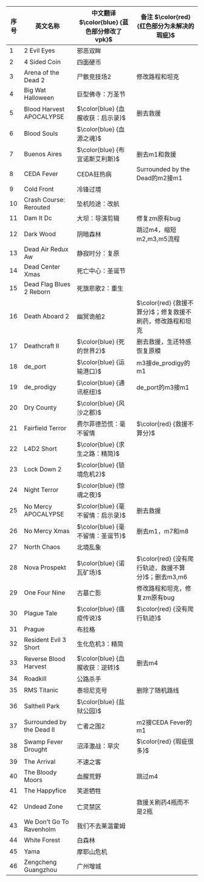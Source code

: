 | 序号 | 英文名称                    |中文翻译 $\color{blue} {蓝色部分修改了vpk}$| 备注 $\color{red} {红色部分为未解决的瑕疵}$|
|------|------------------------------|-------------------------------------------|---------------------------------------------|
| 1    | 2 Evil Eyes                  | 邪恶双眸                                  |                                             |
| 2    | 4 Sided Coin                 | 四面硬币                                  |                                             |
| 3    | Arena of the Dead 2          | 尸骸竞技场2                               | 修改路程和坦克                              |
| 4    | Big Wat Halloween            | 巨型佛寺：万圣节                          |                                             |
| 5    | Blood Harvest APOCALYPSE     | $\color{blue} {血腥收获：启示录}$         | 删去救援                                    |
| 6    | Blood Souls                  | $\color{blue} {血源之魂}$                 |                                             |
| 7    | Buenos Aires                 | $\color{blue} {布宜诺斯艾利斯}$           | 删去m1和救援                               |
| 8    | CEDA Fever                   | CEDA狂热病                                | Surrounded by the Dead的m2接m1              |
| 9    | Cold Front                   | 冷锋过境                                  |                                             |
| 10   | Crash Course: Rerouted       | 坠机险途：改航                            |                                             |
| 11   | Dam It Dc                    | 大坝：导演剪辑                            | 修复zm原有bug                              |
| 12   | Dark Wood                    | 阴暗森林                                  | 跳过m4，缩短m2,m3,m5流程                    |
| 13   | Dead Air Redux Aw            | 静寂时分：复原                            |                                             |
| 14   | Dead Center Xmas             | 死亡中心：圣诞节                          |                                             |
| 15   | Dead Flag Blues 2 Reborn     | 死旗悲歌2：重生                           |                                             |
| 16   | Death Aboard 2               | 幽冥诡舶2                                 | $\color{red} {救援不算分}$；修复救援不刷药，修改路程和坦克 |
| 17   | Deathcraft Ⅱ                 | $\color{blue} {死的世界2}$                | 删去救援，生还特感恢复原模                   |
| 18   | de_port                      | $\color{blue} {运输港口}$                 | m3接de_prodigy的m1                         |
| 19   | de_prodigy                   | $\color{blue} {通讯枢纽}$                 | de_port的m3接m1                            |
| 20   | Dry County                   | $\color{blue} {风沙之郡}$                 |                                             |
| 21   | Fairfield Terror             | 费尔菲德恐慌：毫不留情                    | $\color{red} {救援不算分}$                  |
| 22   | L4D2 Short                   | $\color{blue} {求生之路：精简}$           |                                             |
| 23   | Lock Down 2                  | $\color{blue} {锁境危机2}$                |                                             |
| 24   | Night Terror                 | $\color{blue} {惊魂之夜}$                 |                                             |
| 25   | No Mercy APOCALYPSE          | $\color{blue} {毫不留情：启示录}$         | 删去救援                                    |
| 26   | No Mercy Xmas                | $\color{blue} {毫不留情：圣诞节}$         | 删去m1，m7和m8                             |
| 27   | North Chaos                  | 北境乱象                                  |                                             |
| 28   | Nova Prospekt                | $\color{blue} {诺瓦矿场}$                 | $\color{red} {没有爬行轨迹，救援不算分}$；删去m3,m6 |
| 29   | One Four Nine                | 古墓亡影                                  | 修改路程和坦克，修复zm原有bug                |
| 30   | Plague Tale                  | $\color{blue} {瘟疫传说}$                 | $\color{red} {没有爬行轨迹}$                |
| 31   | Prague                       | 布拉格                                    |                                             |
| 32   | Resident Evil 3 Short        | 生化危机3：精简                           |                                             |
| 33   | Reverse Blood Harvest        | $\color{blue} {血腥收获：逆转}$           | 删去m4                                     |
| 34   | Roadkill                     | 公路杀手                                  |                                             |
| 35   | RMS Titanic                  | 泰坦尼克号                                | 删除了随机路线                              |
| 36   | Salthell Park                | $\color{blue} {盐狱公园}$                 |                                             |
| 37   | Surrounded by the Dead Ⅱ     | 亡者之围2                                 | m2接CEDA Fever的m1                         |
| 38   | Swamp Fever Drought          | 沼泽激战：旱灾                            | $\color{red} {瑕疵很多}$                    |
| 39   | The Arrival                  | 不速之客                                  |                                             |
| 40   | The Bloody Moors             | 血腥荒野                                  | 跳过m4                                     |
| 41   | The Happyfice                | 笑逝牺牲                                  |                                             |
| 42   | Undead Zone                  | 亡灵禁区                                  | 救援关刷药4瓶而不是2瓶                      |
| 43   | We Don't Go To Ravenholm     | 我们不去莱温霍姆                          |                                             |
| 44   | White Forest                 | 白森林                                    |                                             |
| 45   | Yama                         | 摩耶山危机                                |                                             |
| 46   | Zengcheng Guangzhou          | 广州增城                                  |                                             |
